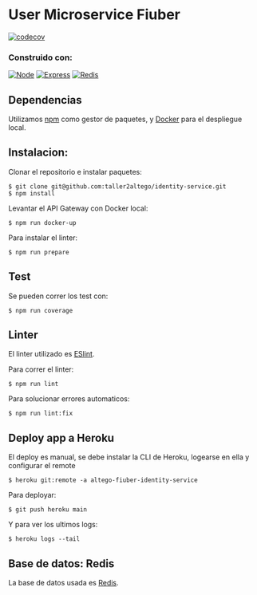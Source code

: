 # User Microservice Fiuber
[![codecov](https://codecov.io/github/taller2altego/identity-service/branch/main/graph/badge.svg?token=D7FDPQ58NM)](https://codecov.io/github/taller2altego/identity-service)

### Construido con:

[![Node][Node.js]][Node-url]
[![Express][Express.js]][Express-url]
[![Redis][Redis]][Redis-url]

<!-- MARKDOWN LINKS & IMAGES -->
<!-- https://www.markdownguide.org/basic-syntax/#reference-style-links -->
[Node.js]: https://img.shields.io/badge/Node.js-43853D?style=for-the-badge&logo=node.js&logoColor=white
[Node-url]: https://nodejs.org/en/
[Express.js]: https://img.shields.io/badge/Express.js-404D59?style=for-the-badge
[Express-url]: https://expressjs.com/es/
[Redis]: https://img.shields.io/badge/redis-%23DD0031.svg?&style=for-the-badge&logo=redis&logoColor=white
[Redis-url]: https://redis.io/

## Dependencias

Utilizamos [npm](https://www.npmjs.com/) como gestor de paquetes, y [Docker](https://www.docker.com/) para el despliegue local.


## Instalacion:

Clonar el repositorio e instalar paquetes:

    $ git clone git@github.com:taller2altego/identity-service.git
    $ npm install

Levantar el API Gateway con Docker local:

    $ npm run docker-up

Para instalar el linter:

    $ npm run prepare

## Test

Se pueden correr los test con:

    $ npm run coverage

## Linter
El linter utilizado es [ESlint](https://eslint.org/).

Para correr el linter:

    $ npm run lint

Para solucionar errores automaticos:

    $ npm run lint:fix

## Deploy app a Heroku

El deploy es manual, se debe instalar la CLI de Heroku, logearse en ella y configurar el remote

    $ heroku git:remote -a altego-fiuber-identity-service

Para deployar:

    $ git push heroku main

Y para ver los ultimos logs:

    $ heroku logs --tail

## Base de datos: Redis

La base de datos usada es [Redis](https://redis.io/).    
